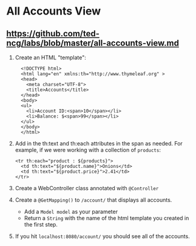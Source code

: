# All Accounts View

## https://github.com/ted-ncg/labs/blob/master/all-accounts-view.md

1. Create an HTML "template":

    ```
      <!DOCTYPE html>
      <html lang="en" xmlns:th="http://www.thymeleaf.org" >
      <head>
        <meta charset="UTF-8">
        <title>Accounts</title>
      </head>
      <body>
      <ul>
        <li>Account ID:<span>10</span></li>
        <li>Balance: $<span>99</span></li>
      </ul>
      </body>
      </html>
    ```

1. Add in the th:text and th:each attributes in the span as needed. For example, if we were working with a collection of `products`:

       <tr th:each="product : ${products}">
         <td th:text="${product.name}">Onions</td>
         <td th:text="${product.price}">2.41</td>
       </tr>
    
1. Create a WebController class annotated with `@Controller`

1. Create a `@GetMapping()` to `/account/` that displays all accounts.

    * Add a `Model model` as your parameter
    * Return a `String` with the name of the html template you created in the first step.

1. If you hit `localhost:8080/account/` you should see all of the accounts.
